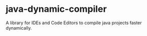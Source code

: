 # java-dynamic-compiler
A library for IDEs and Code Editors to compile java projects faster dynamically.
